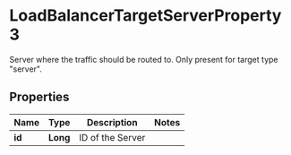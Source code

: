 

# LoadBalancerTargetServerProperty3

Server where the traffic should be routed to. Only present for target type \"server\".

## Properties

| Name | Type | Description | Notes |
|------------ | ------------- | ------------- | -------------|
|**id** | **Long** | ID of the Server |  |



